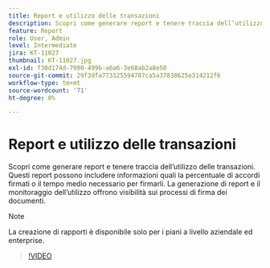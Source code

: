 ```yaml
---
title: Report e utilizzo delle transazioni
description: Scopri come generare report e tenere traccia dell’utilizzo delle transazioni
feature: Report
role: User, Admin
level: Intermediate
jira: KT-11027
thumbnail: KT-11027.jpg
exl-id: f30d174d-7990-499b-a6a6-3e68ab2a8e50
source-git-commit: 29f3dfa773325594787ca5a37838625e314212f6
workflow-type: tm+mt
source-wordcount: '71'
ht-degree: 0%

---
```


# Report e utilizzo delle transazioni

Scopri come generare report e tenere traccia dell’utilizzo delle transazioni. Questi report possono includere informazioni quali la percentuale di accordi firmati o il tempo medio necessario per firmarli. La generazione di report e il monitoraggio dell’utilizzo offrono visibilità sui processi di firma dei documenti.

>[!NOTE]
>
>La creazione di rapporti è disponibile solo per i piani a livello aziendale ed enterprise.

>[!VIDEO](https://video.tv.adobe.com/v/3444690?quality=12&learn=on&hidetitle=true&captions=ita)
